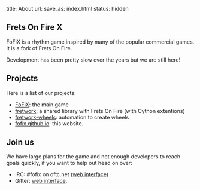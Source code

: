 title: About
url:
save_as: index.html
status: hidden


Frets On Fire X
---------------

FoFiX is a rhythm game inspired by many of the popular commercial games.
It is a fork of Frets On Fire.

Development has been pretty slow over the years but we are still here!


Projects
--------

Here is a list of our projects:

- [FoFiX](https://github.com/fofix/fofix): the main game
- [fretwork](https://github.com/fofix/fretwork): a shared library with Frets On Fire (with Cython extentions)
- [fretwork-wheels](https://github.com/fofix/fretwork-wheels): automation to create wheels
- [fofix.github.io](https://github.com/fofix/fofix.github.io): this website.


Join us
-------

We have large plans for the game and not enough developers to reach goals
quickly, if you want to help out head on over:

- IRC: #fofix on oftc.net ([web interface](https://webchat.oftc.net/))
- Gitter: [web interface](https://gitter.im/fofix/fofix).
